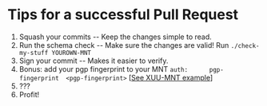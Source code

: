 # Tips for a successful Pull Request
1. Squash your commits -- Keep the changes simple to read.
2. Run the schema check -- Make sure the changes are valid! Run `./check-my-stuff YOUROWN-MNT`
3. Sign your commit -- Makes it easier to verify. 
4. Bonus: add your pgp fingerprint to your MNT `auth:      pgp-fingerprint  <pgp-fingerprint>` [[See XUU-MNT example](data/mntner/XUU-MNT)]
3. ???
4. Profit!

